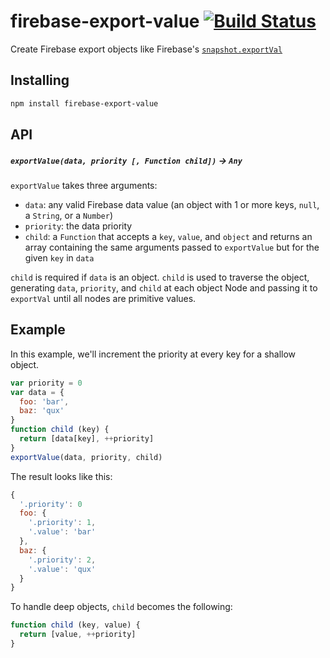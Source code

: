 # firebase-export-value [![Build Status](https://travis-ci.org/bendrucker/firebase-export-value.svg?branch=master)](https://travis-ci.org/bendrucker/firebase-export-value)
Create Firebase export objects like Firebase's [`snapshot.exportVal`](https://www.firebase.com/docs/web/api/datasnapshot/exportval.html)

## Installing

```sh
npm install firebase-export-value
```

## API

##### `exportValue(data, priority [, Function child])` -> `Any`

`exportValue` takes three arguments:

* `data`: any valid Firebase data value (an object with 1 or more keys, `null`, a `String`, or a `Number`)
* `priority`: the data priority
* `child`: a `Function` that accepts a `key`, `value`, and `object` and returns an array containing the same arguments passed to `exportValue` but for the given `key` in `data`

`child` is required if `data` is an object. `child` is used to traverse the object, generating `data`, `priority`, and `child` at each object Node and passing it to `exportVal` until all nodes are primitive values.

## Example

In this example, we'll increment the priority at every key for a shallow object. 

```js
var priority = 0
var data = {
  foo: 'bar',
  baz: 'qux'
}
function child (key) {
  return [data[key], ++priority]
}
exportValue(data, priority, child)
```

The result looks like this:

```js
{
  '.priority': 0
  foo: {
    '.priority': 1,
    '.value': 'bar'
  },
  baz: {
    '.priority': 2,
    '.value': 'qux'
  }
}
```

To handle deep objects, `child` becomes the following:

```js
function child (key, value) {
  return [value, ++priority]
}
